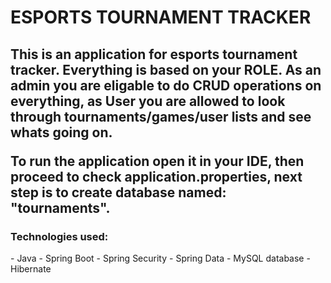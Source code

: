 <h1><b>ESPORTS TOURNAMENT TRACKER</b></h1>

<h2>This is an application for esports tournament tracker.  Everything is based on your ROLE. As an admin you are eligable to do CRUD operations on everything, as User you are allowed to look through tournaments/games/user lists and see whats going on.

To run the application open it in your IDE, then proceed to check application.properties, next step is to create database named: "tournaments".</h2>

<h3>Technologies used:</h3>
- Java
- Spring Boot 
- Spring Security
- Spring Data
- MySQL database
- Hibernate
